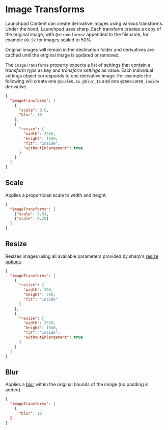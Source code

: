 # Image Transforms

Launchpad Content can create derivative images using various transforms. Under the hood, Launchpad uses sharp. Each transform creates a copy of the original image, with `@<transforms>` appended to the filename, for example `@0.5x` for images scaled to 50%.

Original images will remain in the destination folder and derivatives are cached until the original image is updated or removed.

The `imageTransforms` property expects a list of settings that contain a *transform type* as key and *transform settings* as value. Each individual settings object corresponds to one derivative image. For example the following will create one `@scale0.5x_@blur_16` and one `@2560x1040_inside` derivative.

```json
{
  "imageTransforms": [
    {
      "scale": 0.5,
      "blur": 16
    },
    {
      "resize": {
        "width": 2560,
        "height": 1040,
        "fit": "inside",
        "withoutEnlargement": true
      }
    }
  ]
}
```

## Scale

Applies a proportional scale to width and height.

```json
{
  "imageTransforms": [
    {"scale": 0.5},
    {"scale": 0.25}
  ]
}
```

## Resize

Resizes images using all available parameters provided by sharp's [resize options](https://sharp.pixelplumbing.com/api-resize#parameters).

```json
{
  "imageTransforms": [
    {
      "resize": {
        "width": 200,
        "height": 200,
        "fit": "inside"
      }
    },
    {
      "resize": {
        "width": 2560,
        "height": 1040,
        "fit": "inside",
        "withoutEnlargement": true
      }
    }
  ]
}
```

## Blur

Applies a [blur](https://sharp.pixelplumbing.com/api-operation#blur) within the original bounds of the image (no padding is added).

```json
{
  "imageTransforms": [
    {
      "blur": 16
  ]
}
```